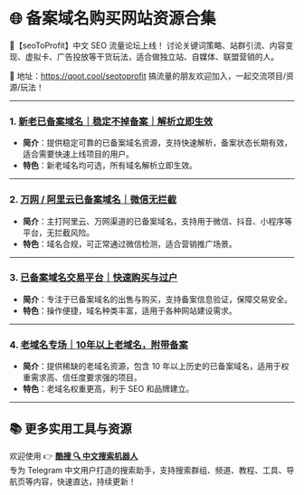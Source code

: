 # 🌐 备案域名购买网站资源合集

💬【seoToProfit】中文 SEO 流量论坛上线！
讨论关键词策略、站群引流、内容变现、虚拟卡、广告投放等干货玩法，适合做独立站、自媒体、联盟营销的人。

📌 地址：https://qoot.cool/seotoprofit
搞流量的朋友欢迎加入，一起交流项目/资源/玩法！

---

### 1. [新老已备案域名｜稳定不掉备案｜解析立即生效](https://qoot.cool/ubVF7n)
- **简介**：提供稳定可靠的已备案域名资源，支持快速解析，备案状态长期有效，适合需要快速上线项目的用户。
- **特色**：新老域名均可选，所有域名解析立即生效。

---

### 2. [万网 / 阿里云已备案域名｜微信无拦截](https://qoot.cool/VK6vwN)
- **简介**：主打阿里云、万网渠道的已备案域名，支持用于微信、抖音、小程序等平台，无拦截风险。
- **特色**：域名合规，可正常通过微信检测，适合营销推广场景。

---

### 3. [已备案域名交易平台｜快速购买与过户](https://qoot.cool/gUl4Gf)
- **简介**：专注于已备案域名的出售与购买，支持备案信息验证，保障交易安全。
- **特色**：操作便捷，域名种类丰富，适用于各种网站建设需求。

---

### 4. [老域名专场｜10年以上老域名，附带备案](https://qoot.cool/6PNqj8)
- **简介**：提供稀缺的老域名资源，包含 10 年以上历史的已备案域名，适用于权重需求高、信任度要求强的项目。
- **特色**：老域名权重更高，利于 SEO 和品牌建立。

---

## 📚 更多实用工具与资源

欢迎使用 👉 [**酷搜 🔍 中文搜索机器人**](https://qoot.cool/SearchRobot)  
专为 Telegram 中文用户打造的搜索助手，支持搜索群组、频道、教程、工具、导航页等内容，快速直达，持续更新！
